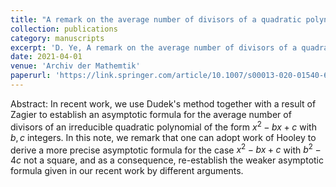 ```yaml
---
title: "A remark on the average number of divisors of a quadratic polynomial"
collection: publications
category: manuscripts
excerpt: 'D. Ye, A remark on the average number of divisors of a quadratic polynomial, Archiv der Mathemtik, 161 (2021), 49-59.'
date: 2021-04-01
venue: 'Archiv der Mathemtik'
paperurl: 'https://link.springer.com/article/10.1007/s00013-020-01540-6'
---
```

Abstract: In recent work, we use Dudek's method together with a result of Zagier to establish an asymptotic formula for the average number of divisors of an irreducible quadratic polynomial of the form $x^{2}-bx+c$ with $b,c$ integers. In this note, we remark that one can adopt work of Hooley to derive a more precise asymptotic formula for the case $x^{2}-bx+c$ with $b^{2}-4c$ not a square, and as a consequence, re-establish the weaker asymptotic formula given in our recent work by different arguments.
